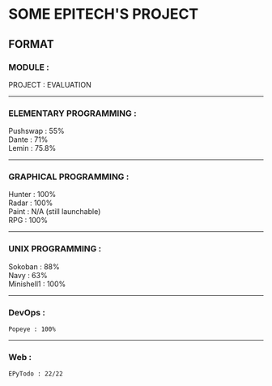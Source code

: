# SOME EPITECH'S PROJECT

## FORMAT
### MODULE :  
PROJECT : EVALUATION  
  
***  
  
### ELEMENTARY PROGRAMMING :  
Pushswap : 55%  
Dante : 71%  
Lemin : 75.8%  
  
***  
  
### GRAPHICAL PROGRAMMING :  
Hunter : 100%  
Radar : 100%  
Paint : N/A (still launchable)  
RPG : 100%  
  
***  
  
### UNIX PROGRAMMING :  
Sokoban : 88%  
Navy : 63%  
Minishell1 : 100%  
  
***
  
### DevOps :  
    Popeye : 100%  
  
***  
  
### Web :  
    EPyTodo : 22/22  
  